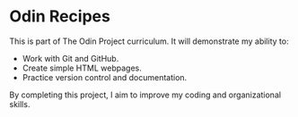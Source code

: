 # Odin Recipes

This is part of The Odin Project curriculum. It will demonstrate my ability to:
- Work with Git and GitHub.
- Create simple HTML webpages.
- Practice version control and documentation. 

By completing this project, I aim to improve my coding and organizational skills.

